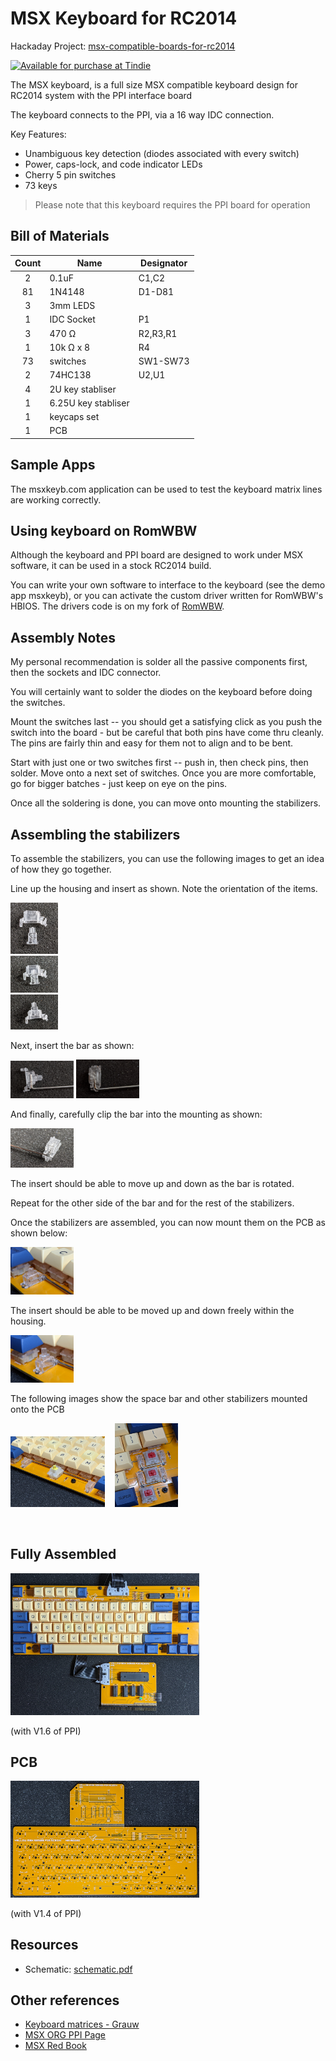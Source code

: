 # MSX Keyboard for RC2014

Hackaday Project: [msx-compatible-boards-for-rc2014](https://hackaday.io/project/175574-msx-compatible-boards-for-rc2014)

<a href="https://www.tindie.com/products/dinotron/msx-keyboard-designed-for-rc2014"><img src="https://d2ss6ovg47m0r5.cloudfront.net/badges/tindie-smalls.png" alt="Available for purchase at Tindie" width="200" height="55"></a>

The MSX keyboard, is a full size MSX compatible keyboard design for RC2014 system with the PPI interface board

The keyboard connects to the PPI, via a 16 way IDC connection.

Key Features:

* Unambiguous key detection (diodes associated with every switch)
* Power, caps-lock, and code indicator LEDs
* Cherry 5 pin switches
* 73 keys

> Please note that this keyboard requires the PPI board for operation


## Bill of Materials

|Count   | Name                |  Designator |
|:------:|---------------------|-------------|
| 2	     | 0.1uF               | C1,C2 |
| 81     | 1N4148	             | D1-D81 |
| 3      | 3mm LEDS            |
| 1      | IDC Socket          | P1 |
| 3      | 470 Ω               | R2,R3,R1 |
| 1      | 10k Ω x 8           | R4 |
| 73     | switches            | SW1-SW73 |
| 2      | 74HC138             | U2,U1 |
| 4	     | 2U key stabliser    |
| 1      | 6.25U key stabliser |
| 1	     | keycaps set         |
| 1	     | PCB                 |

## Sample Apps

The msxkeyb.com application can be used to test the keyboard matrix lines are working correctly.

## Using keyboard on RomWBW

Although the keyboard and PPI board are designed to work under MSX software, it can be used in a stock RC2014 build.

You can write your own software to interface to the keyboard (see the demo app msxkeyb), or you can activate the
custom driver written for RomWBW's HBIOS.  The drivers code is on my fork of [RomWBW](https://github.com/vipoo/RomWBW/tree/yellow-msx-boards).

## Assembly Notes

My personal recommendation is solder all the passive components first, then the sockets and IDC connector.

You will certainly want to solder the diodes on the keyboard before doing the switches.

Mount the switches last -- you should get a satisfying click as you push the switch into the board - but be careful that both pins have come thru cleanly.  The pins are fairly thin and easy for them not to align and to be bent.

Start with just one or two switches first -- push in, then check pins, then solder.  Move onto a next set of switches.  Once you are more comfortable, go for bigger batches - just keep on eye on the pins.

Once all the soldering is done, you can move onto mounting the stabilizers.

## Assembling the stabilizers

To assemble the stabilizers, you can use the following images to get an idea of how they go together.

Line up the housing and insert as shown.  Note the orientation of the items.

<img src="./images/PXL_20210520_072202703.jpg" alt="Assembled" width="15%"/>

<br/>

<img src="./images/PXL_20210520_072220367.jpg" alt="Assembled" width="15%"/>

<br/>

<img src="./images/PXL_20210520_072303033.jpg" alt="Assembled" width="15%"/>
<br/>

Next, insert the bar as shown:

<img src="./images/PXL_20210520_072433066.jpg" alt="Assembled" width="20%"/>

<img src="./images/PXL_20210520_072535751.jpg" alt="Assembled" width="20%"/>

And finally, carefully clip the bar into the mounting as shown:

<img src="./images/PXL_20210520_072022234.jpg" alt="Assembled" width="20%"/>

The insert should be able to move up and down as the bar is rotated.

Repeat for the other side of the bar and for the rest of the stabilizers.

Once the stabilizers are assembled, you can now mount them on the PCB as shown below:

<img src="./images/PXL_20210520_072950829.jpg" alt="Assembled" width="20%"/>

The insert should be able to be moved up and down freely within the housing.

<img src="./images/PXL_20210520_073002973.jpg" alt="Assembled" width="20%"/>

The following images show the space bar and other stabilizers mounted onto the PCB

<img src="./images/PXL_20210520_073101732.jpg" alt="Assembled" width="30%"/>&nbsp;&nbsp;&nbsp;&nbsp;<img src="./images/PXL_20210520_073036508.jpg" alt="Assembled" width="20%"/>
<br/>

<br/>

## Fully Assembled

<img src="./images/PXL_20210531_095140870.jpg" alt="Assembled" width="60%"/>

(with V1.6 of PPI)

## PCB
<img src="./images/image2.jpg" alt="Assembled" width="60%"/>

(with V1.4 of PPI)


## Resources

* Schematic: [schematic.pdf](./schematic.pdf "Schematic")

## Other references

* [Keyboard matrices - Grauw](http://map.grauw.nl/articles/keymatrix.php)
* [MSX ORG PPI Page](https://www.msx.org/wiki/Programmable_Peripheral_Interface)
* [MSX Red Book](https://github.com/gseidler/The-MSX-Red-Book/blob/master/the_msx_red_book.md)
